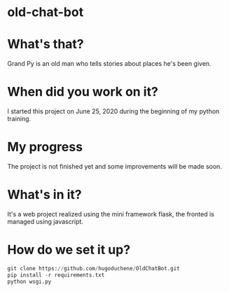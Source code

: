# old-chat-bot

# What's that?
Grand Py is an old man who tells stories about places he's been given.

# When did you work on it?
I started this project on June 25, 2020 during the beginning of my python training.

# My progress
The project is not finished yet and some improvements will be made soon.

# What's in it?
It's a web project realized using the mini framework flask, the fronted is managed using javascript.

# How do we set it up?
```py
git clone https://github.com/hugoduchene/OldChatBot.git
pip install -r requirements.txt
python wsgi.py
```
